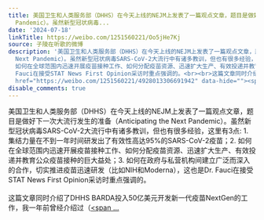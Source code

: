 ```yaml
---
title: 美国卫生和人类服务部（DHHS）在今天上线的NEJM上发表了一篇观点文章，题目是做好下一次大流行发生的准备（Anticipating the Next
  Pandemic）。虽然新型冠状病毒...
date: '2024-07-18'
linkTitle: https://weibo.com/1251560221/Oo5jHe7Kj
source: 子陵在听歌的微博
description: '美国卫生和人类服务部（DHHS）在今天上线的NEJM上发表了一篇观点文章，题目是做好下一次大流行发生的准备（Anticipating the
  Next Pandemic）。虽然新型冠状病毒SARS-CoV-2大流行中有诸多教训，但也有很多经验，这里有3点: 1. 集结力量在不到一年时间研发出了有效性高达95%的SARS-CoV-2疫苗；2.
  如何在全球范围内迅速开展疫苗接种工作、如何分配疫苗资源、迅速扩大生产、有效投递并教育公众疫苗接种的巨大益处；3. 如何在政府与私营机构间建立广泛而深入的合作，切实推进疫苗迅速研发（比如NIH和Moderna），这也是Dr.
  Fauci在接受STAT News First Opinion采访时重点强调的。<br><br>这篇文章同时介绍了DHHS BARDA投入50亿美元开发新一代疫苗NextGen的工作，我一年前曾经介绍过（<a
  href="https://weibo.com/1251560221/4928013306691942" data-hide=""><span ...'
disable_comments: true
---
```

美国卫生和人类服务部（DHHS）在今天上线的NEJM上发表了一篇观点文章，题目是做好下一次大流行发生的准备（Anticipating the Next Pandemic）。虽然新型冠状病毒SARS-CoV-2大流行中有诸多教训，但也有很多经验，这里有3点: 1. 集结力量在不到一年时间研发出了有效性高达95%的SARS-CoV-2疫苗；2. 如何在全球范围内迅速开展疫苗接种工作、如何分配疫苗资源、迅速扩大生产、有效投递并教育公众疫苗接种的巨大益处；3. 如何在政府与私营机构间建立广泛而深入的合作，切实推进疫苗迅速研发（比如NIH和Moderna），这也是Dr. Fauci在接受STAT News First Opinion采访时重点强调的。<br><br>这篇文章同时介绍了DHHS BARDA投入50亿美元开发新一代疫苗NextGen的工作，我一年前曾经介绍过（<a href="https://weibo.com/1251560221/4928013306691942" data-hide=""><span ...